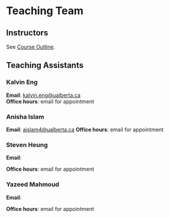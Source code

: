 # Teaching Team

## Instructors

See [Course Outline](../course-outline/).

## Teaching Assistants

### Kalvin Eng

**Email**: <kalvin.eng@ualberta.ca>  
**Office hours**: email for appointment


### Anisha Islam

**Email**: <aislam4@ualberta.ca>
**Office hours**: email for appointment


### Steven Heung

**Email**: 

**Office hours**: email for appointment


### Yazeed Mahmoud

**Email**: 

**Office hours**: email for appointment
